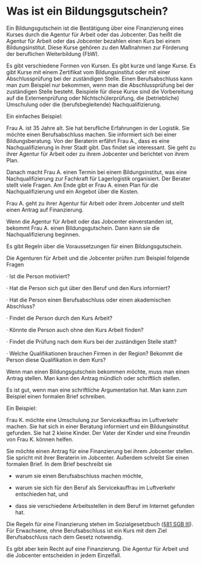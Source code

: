 # Was ist ein Bildungsgutschein?

Ein Bildungsgutschein ist die Bestätigung über eine Finanzierung eines Kurses durch die Agentur für Arbeit oder das Jobcenter. Das heißt die Agentur für Arbeit oder das Jobcenter bezahlen einen Kurs bei einem Bildungsinstitut. Diese Kurse gehören zu den Maßnahmen zur Förderung der beruflichen Weiterbildung \(FbW\).

Es gibt verschiedene Formen von Kursen. Es gibt kurze und lange Kurse. Es gibt Kurse mit einem Zertifikat vom Bildungsinstitut oder mit einer Abschlussprüfung bei der zuständigen Stelle. Einen Berufsabschluss kann man zum Beispiel nur bekommen, wenn man die Abschlussprüfung bei der zuständigen Stelle besteht. Beispiele für diese Kurse sind die Vorbereitung auf die Externenprüfung oder Nichtschülerprüfung, die \(betriebliche\) Umschulung oder die \(berufsbegleitende\) Nachqualifizierung.

Ein einfaches Beispiel:

Frau A. ist 35 Jahre alt. Sie hat berufliche Erfahrungen in der Logistik. Sie möchte einen Berufsabschluss machen. Sie informiert sich bei einer Bildungsberatung. Von der Beraterin erfährt Frau A., dass es eine Nachqualifizierung in ihrer Stadt gibt. Das findet sie interessant. Sie geht zu ihrer Agentur für Arbeit oder zu ihrem Jobcenter und berichtet von ihrem Plan.

Danach macht Frau A. einen Termin bei einem Bildungsinstitut, was eine Nachqualifizierung zur Fachkraft für Lagerlogistik organisiert. Der Berater stellt viele Fragen. Am Ende gibt er Frau A. einen Plan für die Nachqualifizierung und ein Angebot über die Kosten.

Frau A. geht zu ihrer Agentur für Arbeit oder ihrem Jobcenter und stellt einen Antrag auf Finanzierung.

Wenn die Agentur für Arbeit oder das Jobcenter einverstanden ist, bekommt Frau A. einen Bildungsgutschein. Dann kann sie die Nachqualifizierung beginnen.

Es gibt Regeln über die Voraussetzungen für einen Bildungsgutschein.

Die Agenturen für Arbeit und die Jobcenter prüfen zum Beispiel folgende Fragen

· Ist die Person motiviert?

· Hat die Person sich gut über den Beruf und den Kurs informiert?

· Hat die Person einen Berufsabschluss oder einen akademischen Abschluss?

· Findet die Person durch den Kurs Arbeit?

· Könnte die Person auch ohne den Kurs Arbeit finden?

· Findet die Prüfung nach dem Kurs bei der zuständigen Stelle statt?

· Welche Qualifikationen brauchen Firmen in der Region? Bekommt die Person diese Qualifikation in dem Kurs?

Wenn man einen Bildungsgutschein bekommen möchte, muss man einen Antrag stellen. Man kann den Antrag mündlich oder schriftlich stellen.

Es ist gut, wenn man eine schriftliche Argumentation hat. Man kann zum Beispiel einen formalen Brief schreiben.

Ein Beispiel:

Frau K. möchte eine Umschulung zur Servicekauffrau im Luftverkehr machen. Sie hat sich in einer Beratung informiert und ein Bildungsinstitut gefunden. Sie hat 2 kleine Kinder. Der Vater der Kinder und eine Freundin von Frau K. können helfen.

Sie möchte einen Antrag für eine Finanzierung bei ihrem Jobcenter stellen. Sie spricht mit ihrer Beraterin im Jobcenter. Außerdem schreibt Sie einen formalen Brief. In dem Brief beschreibt sie

* warum sie einen Berufsabschluss machen möchte,

* warum sie sich für den Beruf als Servicekauffrau im Luftverkehr entschieden hat, und

* dass sie verschiedene Arbeitsstellen in dem Beruf im Internet gefunden hat.


Die Regeln für eine Finanzierung stehen im Sozialgesetzbuch \([§81 SGB III](http://www.sozialgesetzbuch-sgb.de/sgbiii/81.html)\). Für Erwachsene, ohne Berufsabschluss ist ein Kurs mit dem Ziel Berufsabschluss nach dem Gesetz notwendig.

Es gibt aber kein Recht auf eine Finanzierung. Die Agentur für Arbeit und die Jobcenter entscheiden in jedem Einzelfall.

